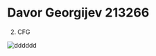# Davor Georgijev 213266

2. CFG

![dddddd](https://github.com/davorgeorgijev/SI_2023_lab2_213266/assets/130248752/312d95d1-2ffd-490e-ab83-de9f7775ad4c)

